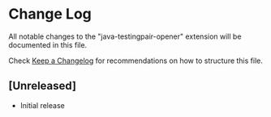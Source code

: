 # Change Log

All notable changes to the "java-testingpair-opener" extension will be documented in this file.

Check [Keep a Changelog](http://keepachangelog.com/) for recommendations on how to structure this file.

## [Unreleased]

- Initial release